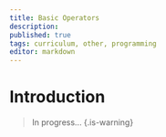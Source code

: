 ```yaml
---
title: Basic Operators
description: 
published: true
tags: curriculum, other, programming
editor: markdown
---
```


# Introduction

>In progress...
{.is-warning}
